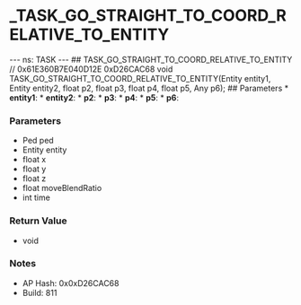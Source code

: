 # _TASK_GO_STRAIGHT_TO_COORD_RELATIVE_TO_ENTITY

--- ns: TASK --- ## TASK_GO_STRAIGHT_TO_COORD_RELATIVE_TO_ENTITY  // 0x61E360B7E040D12E 0xD26CAC68 void TASK_GO_STRAIGHT_TO_COORD_RELATIVE_TO_ENTITY(Entity entity1, Entity entity2, float p2, float p3, float p4, float p5, Any p6);   ## Parameters * **entity1**: * **entity2**: * **p2**: * **p3**: * **p4**: * **p5**: * **p6**:

### Parameters
* Ped ped
* Entity entity
* float x
* float y
* float z
* float moveBlendRatio
* int time

### Return Value
* void

### Notes
* AP Hash: 0x0xD26CAC68
* Build: 811

